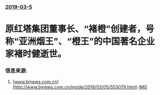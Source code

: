 ### [2019-03-5](/news/2019/03/5/index.md)

##### 
# 原红塔集团董事长、“褚橙”创建者，号称“亚洲烟王”、“橙王”的中国著名企业家褚时健逝世。 




### 信息来源:

1. [www.bjnews.com.cn](http://www.bjnews.com.cn/inside/2019/03/05/553079.html) [IMG](http://img.tbnimg.com/icon/bjnews_300.jpg)
